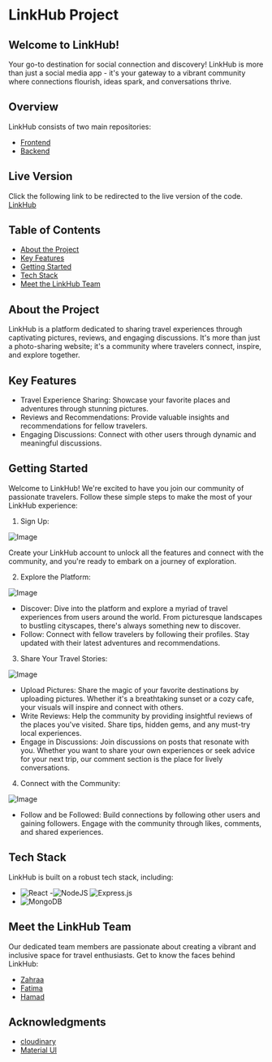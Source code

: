 # LinkHub Project

## Welcome to LinkHub!

Your go-to destination for social connection and discovery! LinkHub is more than just a social media app -
it's your gateway to a vibrant community where connections flourish, ideas spark, and conversations thrive.

## Overview

LinkHub consists of two main repositories:

- [Frontend](https://github.com/fsky99/LinkHub_Frontend/tree/main)
- [Backend](https://github.com/fsky99/LinkHub_Backend/tree/main)

## Live Version
Click the following link to be redirected to the live version of the code. [LinkHub](https://link-hub.surge.sh/)

## Table of Contents

- [About the Project](#about-the-project)
- [Key Features](#key-features)
- [Getting Started](#getting-started)
- [Tech Stack](#tech-stack)
- [Meet the LinkHub Team](#meet-the-linkHub-team)

## About the Project

LinkHub is a platform dedicated to sharing travel experiences through captivating pictures, reviews, and engaging discussions. It's more than just a photo-sharing website; it's a community where travelers connect, inspire, and explore together.

## Key Features

- Travel Experience Sharing: Showcase your favorite places and adventures through stunning pictures.
- Reviews and Recommendations: Provide valuable insights and recommendations for fellow travelers.
- Engaging Discussions: Connect with other users through dynamic and meaningful discussions.

## Getting Started

Welcome to LinkHub! We're excited to have you join our community of passionate travelers. Follow these simple steps to make the most of your LinkHub experience:

1. Sign Up:

![Image](https://i.ibb.co/W02fy8Z/image-7.png)

Create your LinkHub account to unlock all the features and connect with the community, and you're ready to embark on a journey of exploration.

2. Explore the Platform:
 
![Image](https://i.ibb.co/CBVVTcB/image-6.png)

- Discover: Dive into the platform and explore a myriad of travel experiences from users around the world. From picturesque landscapes to bustling cityscapes, there's always something new to discover.
- Follow: Connect with fellow travelers by following their profiles. Stay updated with their latest adventures and recommendations.

3. Share Your Travel Stories:

![Image](https://i.ibb.co/njZ3qR1/image-5.png)

- Upload Pictures: Share the magic of your favorite destinations by uploading pictures. Whether it's a breathtaking sunset or a cozy cafe, your visuals will inspire and connect with others.
- Write Reviews: Help the community by providing insightful reviews of the places you've visited. Share tips, hidden gems, and any must-try local experiences.
- Engage in Discussions: Join discussions on posts that resonate with you. Whether you want to share your own experiences or seek advice for your next trip, our comment section is the place for lively conversations.

4. Connect with the Community:


![Image](https://i.ibb.co/z7WyVSc/image-3.png)

- Follow and be Followed: Build connections by following other users and gaining followers. Engage with the community through likes, comments, and shared experiences.

## Tech Stack

LinkHub is built on a robust tech stack, including:

- ![React](https://img.shields.io/badge/react-%2320232a.svg?style=for-the-badge&logo=react&logoColor=%2361DAFB) -![NodeJS](https://img.shields.io/badge/node.js-6DA55F?style=for-the-badge&logo=node.js&logoColor=white) ![Express.js](https://img.shields.io/badge/express.js-%23404d59.svg?style=for-the-badge&logo=express&logoColor=%2361DAFB)
- ![MongoDB](https://img.shields.io/badge/MongoDB-%234ea94b.svg?style=for-the-badge&logo=mongodb&logoColor=white)

## Meet the LinkHub Team

Our dedicated team members are passionate about creating a vibrant and inclusive space for travel enthusiasts. Get to know the faces behind LinkHub:

- [Zahraa](https://github.com/ZahraaAlhawaj)
- [Fatima](https://github.com/fsky99)
- [Hamad](https://github.com/Hamad-Alfandi)

## Acknowledgments

- [cloudinary](https://cloudinary.com/)
- [Material UI](https://mui.com/)
